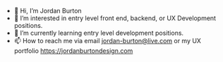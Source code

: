 - 👋 Hi, I’m Jordan Burton
- 👀 I’m interested in entry level front end, backend, or UX Development positions.
- 🌱 I’m currently learning entry level development positions.
- 📫 How to reach me via email jordan-burton@live.com or my UX portfolio https://jordanburtondesign.com

<!---
Jordacoin/Jordacoin is a ✨ special ✨ repository because its `README.md` (this file) appears on your GitHub profile.
You can click the Preview link to take a look at your changes.
--->
